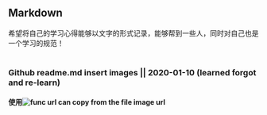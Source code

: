 ## Markdown
希望将自己的学习心得能够以文字的形式记录，能够帮到一些人，同时对自己也是一个学习的规范！
<br></br>

### Github readme.md insert images || 2020-01-10 (learned forgot and re-learn)
#### 使用![func](url)    url can copy from the file image url
